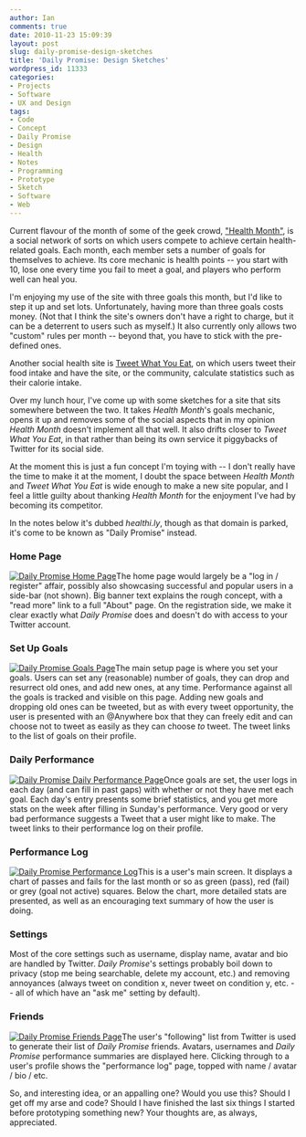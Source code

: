 ```yaml
---
author: Ian
comments: true
date: 2010-11-23 15:09:39
layout: post
slug: daily-promise-design-sketches
title: 'Daily Promise: Design Sketches'
wordpress_id: 11333
categories:
- Projects
- Software
- UX and Design
tags:
- Code
- Concept
- Daily Promise
- Design
- Health
- Notes
- Programming
- Prototype
- Sketch
- Software
- Web
---
```


Current flavour of the month of some of the geek crowd, ["Health Month"](http://www.healthmonth.com), is a social network of sorts on which users compete to achieve certain health-related goals.  Each month, each member sets a number of goals for themselves to achieve.  Its core mechanic is health points -- you start with 10, lose one every time you fail to meet a goal, and players who perform well can heal you.

I'm enjoying my use of the site with three goals this month, but I'd like to step it up and set lots.  Unfortunately, having more than three goals costs money.  (Not that I think the site's owners don't have a right to charge, but it can be a deterrent to users such as myself.)  It also currently only allows two "custom" rules per month -- beyond that, you have to stick with the pre-defined ones.

Another social health site is [Tweet What You Eat](http://www.tweetwhatyoueat.com), on which users tweet their food intake and have the site, or the community, calculate statistics such as their calorie intake.

Over my lunch hour, I've come up with some sketches for a site that sits somewhere between the two.  It takes _Health Month_'s goals mechanic, opens it up and removes some of the social aspects that in my opinion _Health Month_ doesn't implement all that well.  It also drifts closer to _Tweet What You Eat_, in that rather than being its own service it piggybacks of Twitter for its social side.

At the moment this is just a fun concept I'm toying with -- I don't really have the time to make it at the moment, I doubt the space between _Health Month_ and _Tweet What You Eat_ is wide enough to make a new site popular, and I feel a little guilty about thanking _Health Month_ for the enjoyment I've had by becoming its competitor.

In the notes below it's dubbed _healthi.ly_, though as that domain is parked, it's come to be known as "Daily Promise" instead.

### Home Page

[![Daily Promise Home Page](http://files.ianrenton.com/sites/blog/2010/11/healthily-front-229x300.jpg)](http://files.ianrenton.com/sites/blog/2010/11/healthily-front.jpg)The home page would largely be a "log in / register" affair, possibly also showcasing successful and popular users in a side-bar (not shown).  Big banner text explains the rough concept, with a "read more" link to a full "About" page.  On the registration side, we make it clear exactly what _Daily Promise_ does and doesn't do with access to your Twitter account.

### Set Up Goals

[![Daily Promise Goals Page](http://files.ianrenton.com/sites/blog/2010/11/healthily-setup-228x300.jpg)](http://files.ianrenton.com/sites/blog/2010/11/healthily-setup.jpg)The main setup page is where you set your goals.  Users can set any (reasonable) number of goals, they can drop and resurrect old ones, and add new ones, at any time.  Performance against all the goals is tracked and visible on this page.  Adding new goals and dropping old ones can be tweeted, but as with every tweet opportunity, the user is presented with an @Anywhere box that they can freely edit and can choose not to tweet as easily as they can choose _to_ tweet.  The tweet links to the list of goals on their profile.

### Daily Performance

[![Daily Promise Daily Performance Page](http://files.ianrenton.com/sites/blog/2010/11/healthily-daily-236x300.jpg)](http://files.ianrenton.com/sites/blog/2010/11/healthily-daily.jpg)Once goals are set, the user logs in each day (and can fill in past gaps) with whether or not they have met each goal.  Each day's entry presents some brief statistics, and you get more stats on the week after filling in Sunday's performance.  Very good or very bad performance suggests a Tweet that a user might like to make.  The tweet links to their performance log on their profile.

### Performance Log

[![Daily Promise Performance Log](http://files.ianrenton.com/sites/blog/2010/11/healthily-log-232x300.jpg)](http://files.ianrenton.com/sites/blog/2010/11/healthily-log.jpg)This is a user's main screen.  It displays a chart of passes and fails for the last month or so as green (pass), red (fail) or grey (goal not active) squares.  Below the chart, more detailed stats are presented, as well as an encouraging text summary of how the user is doing.

### Settings

Most of the core settings such as username, display name, avatar and bio are handled by Twitter.  _Daily Promise_'s settings probably boil down to privacy (stop me being searchable, delete my account, etc.) and removing annoyances (always tweet on condition x, never tweet on condition y, etc. -- all of which have an "ask me" setting by default).

### Friends

[![Daily Promise Friends Page](http://files.ianrenton.com/sites/blog/2010/11/healthily-friends-232x300.jpg)](http://files.ianrenton.com/sites/blog/2010/11/healthily-friends.jpg)The user's "following" list from Twitter is used to generate their list of _Daily Promise_ friends.  Avatars, usernames and _Daily Promise_ performance summaries are displayed here.  Clicking through to a user's profile shows the "performance log" page, topped with name / avatar / bio / etc.

  

So, and interesting idea, or an appalling one?  Would you use this?  Should I get off my arse and code?  Should I have finished the last six things I started before prototyping something new?  Your thoughts are, as always, appreciated.
